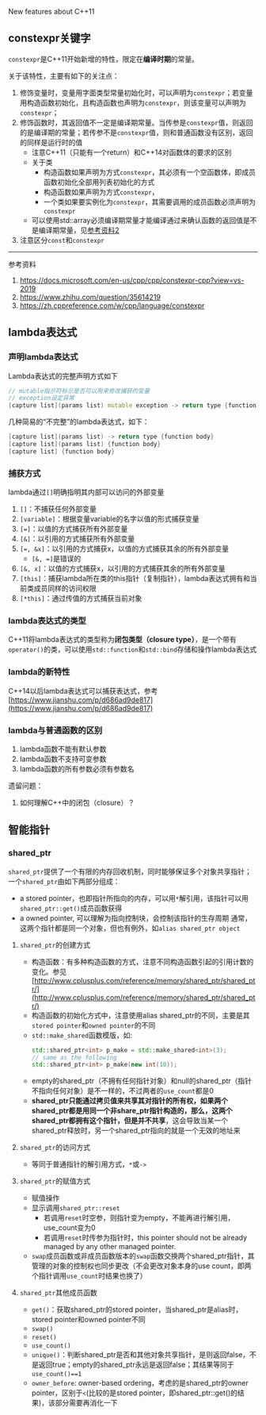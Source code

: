 New features about C++11

## constexpr关键字
`constexpr`是C++11开始新增的特性，限定在**编译时期**的常量。

关于该特性，主要有如下的关注点：
1. 修饰变量时，变量用字面类型常量初始化时，可以声明为`constexpr`；若变量用构造函数初始化，且构造函数也声明为`constexpr`，则该变量可以声明为`constexpr`；
2. 修饰函数时，其返回值不一定是编译期常量。当传参是`constexpr`值，则返回的是编译期的常量；若传参不是`constexpr`值，则和普通函数没有区别，返回的同样是运行时的值
    * 注意C++11（只能有一个return）和C++14对函数体的要求的区别
    * 关于类
        * 构造函数如果声明为方式`constexpr`，其必须有一个空函数体，即成员函数初始化全部用列表初始化的方式
        * 构造函数如果声明为方式`constexpr`，
        * 一个类如果要实例化为`constexpr`，其需要调用的成员函数必须声明为`constexpr`
    * 可以使用std::array必须编译期常量才能编译通过来确认函数的返回值是不是编译期常量，见[参考资料2](https://www.zhihu.com/question/35614219)
3. 注意区分`const`和`constexpr`


----
参考资料
1. https://docs.microsoft.com/en-us/cpp/cpp/constexpr-cpp?view=vs-2019
2. https://www.zhihu.com/question/35614219
3. https://zh.cppreference.com/w/cpp/language/constexpr

## lambda表达式

### 声明lambda表达式
Lambda表达式的完整声明方式如下
```C++
// mutable指示符标示是否可以用来修改捕获的变量
// exception设定异常
[capture list](params list) mutable exception -> return type {function body}
```
几种简易的“不完整”的lambda表达式，如下：
```C++
[capture list](params list) -> return type {function body}
[capture list](params list) {function body}
[capture list] {function body}
```

### 捕获方式
lambda通过`[]`明确指明其内部可以访问的外部变量
1. `[]`：不捕获任何外部变量
2. `[variable]`：根据变量variable的名字以值的形式捕获变量
3. `[=]`：以值的方式捕获所有外部变量
4. `[&]`：以引用的方式捕获所有外部变量
5. `[=, &x]`：以引用的方式捕获x，以值的方式捕获其余的所有外部变量
    * `[&, =]`是错误的
6. `[&, x]`：以值的方式捕获x，以引用的方式捕获其余的所有外部变量
7. `[this]`：捕获lambda所在类的this指针（复制指针），lambda表达式拥有和当前类成员同样的访问权限
8. `[*this]`：通过传值的方式捕获当前对象

### lambda表达式的类型
C++11将lambda表达式的类型称为**闭包类型（closure type）**，是一个带有`operator()`的类，可以使用`std::function`和`std::bind`存储和操作lambda表达式

### lambda的新特性
C++14以后lambda表达式可以捕获表达式，参考[https://www.jianshu.com/p/d686ad9de817](https://www.jianshu.com/p/d686ad9de817)

### lambda与普通函数的区别
1. lambda函数不能有默认参数
2. lambda函数不支持可变参数
3. lambda函数的所有参数必须有参数名


遗留问题：
1. 如何理解C++中的闭包（closure）？


## 智能指针

### shared_ptr
`shared_ptr`提供了一个有限的内存回收机制，同时能够保证多个对象共享指针；一个`shared_ptr`由如下两部分组成：
* a stored pointer，也即指针所指向的内存，可以用`*`解引用，该指针可以用`shared_ptr::get()`成员函数获得
* a owned pointer, 可以理解为指向控制块，会控制该指针的生存周期
通常，这两个指针都是同一个对象，但也有例外，如`alias shared_ptr object`

1. `shared_ptr`的创建方式
    * 构造函数：有多种构造函数的方式，注意不同构造函数引起的引用计数的变化。参见[http://www.cplusplus.com/reference/memory/shared_ptr/shared_ptr/](http://www.cplusplus.com/reference/memory/shared_ptr/shared_ptr/)
    * 构造函数的初始化方式中，注意使用alias shared_ptr的不同，主要是其`stored pointer`和`owned pointer`的不同
    * `std::make_shared`函数模版，如:
        ```C++
        std::shared_ptr<int> p_make = std::make_shared<int>(3);
        // same as the following
        std::shared_ptr<int> p_make(new int(10));
        ```
    * empty的shared_ptr（不拥有任何指针对象）和null的shared_ptr（指针不指向任何对象）是不一样的，不过两者的`use_count`都是0
    * **shared_ptr只能通过拷贝值来共享其对指针的所有权，如果两个shared_ptr都是用同一个非share_ptr指针构造的，那么，这两个shared_ptr都拥有这个指针，但是并不共享**，这会导致当某一个shared_ptr释放时，另一个shared_ptr指向的就是一个无效的地址来

2. `shared_ptr`的访问方式
    * 等同于普通指针的解引用方式，`*`或`->`

3. `shared_ptr`的赋值方式
    * 赋值操作
    * 显示调用`shared_ptr::reset`
        * 若调用`reset`时空参，则指针变为empty，不能再进行解引用，use_count变为0
        * 若调用`reset`时传参为指针时，this pointer should not be already managed by any other managed pointer.
    * `swap`成员函数或非成员函数版本的`swap`函数交换两个shared_ptr指针，其管理的对象的控制权也同步更改（不会更改对象本身的use count，即两个指针调用`use_count`时结果也换了）

4. `shared_ptr`其他成员函数
    * `get()`：获取shared_ptr的stored pointer，当shared_ptr是alias时，stored pointer和owned pointer不同
    * `swap()`
    * `reset()`
    * `use_count()`
    * `unique()`：判断shared_ptr是否和其他对象共享指针，是则返回false，不是返回true；empty的shared_ptr永远是返回false；其结果等同于`use_count()==1`
    * `owner_before`: owner-based ordering，考虑的是shared_ptr的owner pointer，区别于`<`(比较的是stored pointer，即shared_ptr::get()的结果)，该部分需要再消化一下
